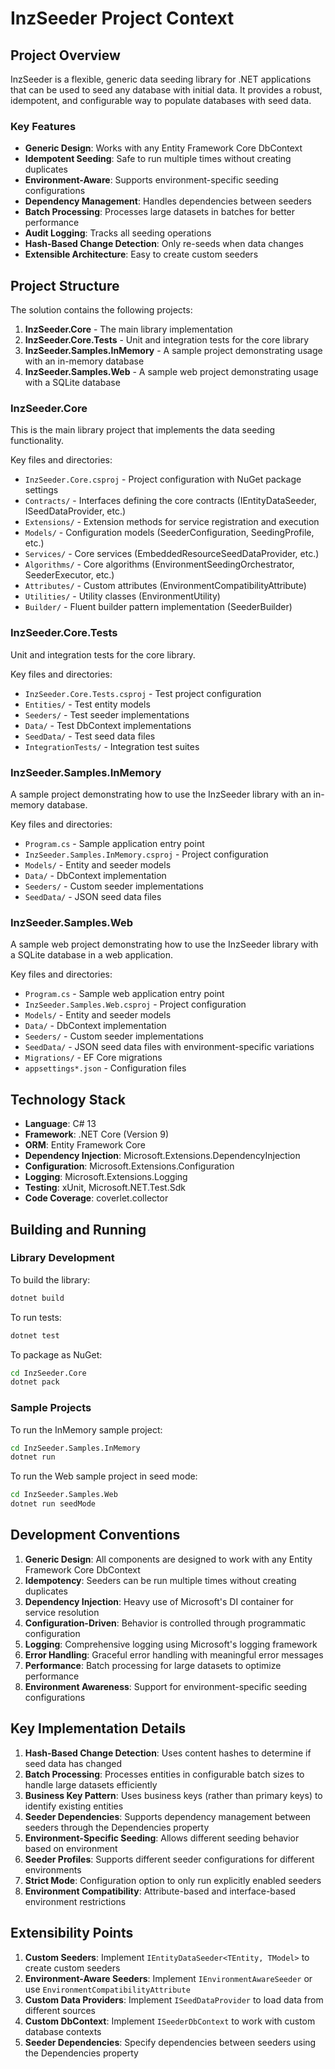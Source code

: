 # InzSeeder Project Context

## Project Overview

InzSeeder is a flexible, generic data seeding library for .NET applications that can be used to seed any database with initial data. It provides a robust, idempotent, and configurable way to populate databases with seed data.

### Key Features
- **Generic Design**: Works with any Entity Framework Core DbContext
- **Idempotent Seeding**: Safe to run multiple times without creating duplicates
- **Environment-Aware**: Supports environment-specific seeding configurations
- **Dependency Management**: Handles dependencies between seeders
- **Batch Processing**: Processes large datasets in batches for better performance
- **Audit Logging**: Tracks all seeding operations
- **Hash-Based Change Detection**: Only re-seeds when data changes
- **Extensible Architecture**: Easy to create custom seeders

## Project Structure

The solution contains the following projects:

1. **InzSeeder.Core** - The main library implementation
2. **InzSeeder.Core.Tests** - Unit and integration tests for the core library
3. **InzSeeder.Samples.InMemory** - A sample project demonstrating usage with an in-memory database
4. **InzSeeder.Samples.Web** - A sample web project demonstrating usage with a SQLite database

### InzSeeder.Core
This is the main library project that implements the data seeding functionality.

Key files and directories:
- `InzSeeder.Core.csproj` - Project configuration with NuGet package settings
- `Contracts/` - Interfaces defining the core contracts (IEntityDataSeeder, ISeedDataProvider, etc.)
- `Extensions/` - Extension methods for service registration and execution
- `Models/` - Configuration models (SeederConfiguration, SeedingProfile, etc.)
- `Services/` - Core services (EmbeddedResourceSeedDataProvider, etc.)
- `Algorithms/` - Core algorithms (EnvironmentSeedingOrchestrator, SeederExecutor, etc.)
- `Attributes/` - Custom attributes (EnvironmentCompatibilityAttribute)
- `Utilities/` - Utility classes (EnvironmentUtility)
- `Builder/` - Fluent builder pattern implementation (SeederBuilder)

### InzSeeder.Core.Tests
Unit and integration tests for the core library.

Key files and directories:
- `InzSeeder.Core.Tests.csproj` - Test project configuration
- `Entities/` - Test entity models
- `Seeders/` - Test seeder implementations
- `Data/` - Test DbContext implementations
- `SeedData/` - Test seed data files
- `IntegrationTests/` - Integration test suites

### InzSeeder.Samples.InMemory
A sample project demonstrating how to use the InzSeeder library with an in-memory database.

Key files and directories:
- `Program.cs` - Sample application entry point
- `InzSeeder.Samples.InMemory.csproj` - Project configuration
- `Models/` - Entity and seeder models
- `Data/` - DbContext implementation
- `Seeders/` - Custom seeder implementations
- `SeedData/` - JSON seed data files

### InzSeeder.Samples.Web
A sample web project demonstrating how to use the InzSeeder library with a SQLite database in a web application.

Key files and directories:
- `Program.cs` - Sample web application entry point
- `InzSeeder.Samples.Web.csproj` - Project configuration
- `Models/` - Entity and seeder models
- `Data/` - DbContext implementation
- `Seeders/` - Custom seeder implementations
- `SeedData/` - JSON seed data files with environment-specific variations
- `Migrations/` - EF Core migrations
- `appsettings*.json` - Configuration files

## Technology Stack

- **Language**: C# 13
- **Framework**: .NET Core (Version 9)
- **ORM**: Entity Framework Core
- **Dependency Injection**: Microsoft.Extensions.DependencyInjection
- **Configuration**: Microsoft.Extensions.Configuration
- **Logging**: Microsoft.Extensions.Logging
- **Testing**: xUnit, Microsoft.NET.Test.Sdk
- **Code Coverage**: coverlet.collector

## Building and Running

### Library Development
To build the library:
```bash
dotnet build
```

To run tests:
```bash
dotnet test
```

To package as NuGet:
```bash
cd InzSeeder.Core
dotnet pack
```

### Sample Projects
To run the InMemory sample project:
```bash
cd InzSeeder.Samples.InMemory
dotnet run
```

To run the Web sample project in seed mode:
```bash
cd InzSeeder.Samples.Web
dotnet run seedMode
```

## Development Conventions

1. **Generic Design**: All components are designed to work with any Entity Framework Core DbContext
2. **Idempotency**: Seeders can be run multiple times without creating duplicates
3. **Dependency Injection**: Heavy use of Microsoft's DI container for service resolution
4. **Configuration-Driven**: Behavior is controlled through programmatic configuration
5. **Logging**: Comprehensive logging using Microsoft's logging framework
6. **Error Handling**: Graceful error handling with meaningful error messages
7. **Performance**: Batch processing for large datasets to optimize performance
8. **Environment Awareness**: Support for environment-specific seeding configurations

## Key Implementation Details

1. **Hash-Based Change Detection**: Uses content hashes to determine if seed data has changed
2. **Batch Processing**: Processes entities in configurable batch sizes to handle large datasets efficiently
3. **Business Key Pattern**: Uses business keys (rather than primary keys) to identify existing entities
4. **Seeder Dependencies**: Supports dependency management between seeders through the Dependencies property
5. **Environment-Specific Seeding**: Allows different seeding behavior based on environment
6. **Seeder Profiles**: Supports different seeder configurations for different environments
7. **Strict Mode**: Configuration option to only run explicitly enabled seeders
8. **Environment Compatibility**: Attribute-based and interface-based environment restrictions

## Extensibility Points

1. **Custom Seeders**: Implement `IEntityDataSeeder<TEntity, TModel>` to create custom seeders
2. **Environment-Aware Seeders**: Implement `IEnvironmentAwareSeeder` or use `EnvironmentCompatibilityAttribute`
3. **Custom Data Providers**: Implement `ISeedDataProvider` to load data from different sources
4. **Custom DbContext**: Implement `ISeederDbContext` to work with custom database contexts
5. **Seeder Dependencies**: Specify dependencies between seeders using the Dependencies property
